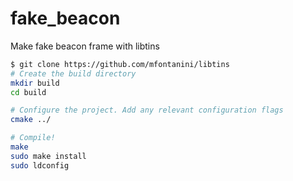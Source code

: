 # fake_beacon
Make fake beacon frame with libtins


```sh
$ git clone https://github.com/mfontanini/libtins
# Create the build directory
mkdir build
cd build

# Configure the project. Add any relevant configuration flags
cmake ../

# Compile!
make
sudo make install
sudo ldconfig
```
